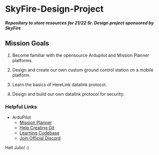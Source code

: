 # SkyFire-Design-Project
##### Repository to store resources for 21/22 Sr. Design project sponsored by SkyFire 

## Mission Goals
1. Become familiar with the opensource Ardupilot and Mission Planner platforms. 

2. Design and create our own custom ground control station on a mobile platform.

3. Learn the basics of HereLink datalink protocol.
 
4. Design and build our own datalink protocol for security.

### Helpful Links
- ArduPilot
    - [Mission Planner](https://ardupilot.org/planner/index.html)
    - [Help Creating Git](https://ardupilot.org/dev/docs/where-to-get-the-code.html)
    - [Learning Codebase](https://ardupilot.org/dev/docs/learning-the-ardupilot-codebase.html)
    - [Join Official Discord](https://discord.com/invite/zT2DCxn)

Hell Julio! :) 